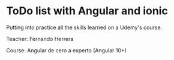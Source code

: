 # ToDo list with Angular and ionic

Putting into practice all the skills learned on a Udemy's course.

Teacher: Fernando Herrera

Course: Angular de cero a experto (Angular 10+)
